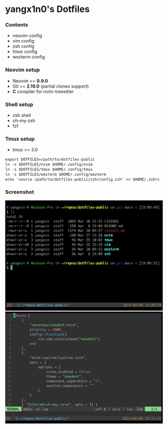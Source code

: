 # yangx1n0's Dotfiles

### Contents

- neovim config
- vim config
- zsh config
- tmux config
- wezterm config

### Neovim setup

- Neovim >= **0.9.0**
- Git >= **2.19.0** (partial clones support)
- **C** compiler for nvim-treesitter

### Shell setup

- zsh shell
- oh-my-zsh
- fzf

### Tmux setup

- tmux >= 3.0

```
export DOTFILES=/path/to/dotfiles-public
ln -s $DOTFILES/nvim $HOME/.config/nvim
ln -s $DOTFILES/tmux $HOME/.config/tmux
ln -s $DOTFILES/wezterm $HOME/.config/wezterm
echo 'source /path/to/dotfiles-public/zsh/config.zsh' >> $HOME/.zshrc
```

### Screenshot

<img src="./images/screenshot.png" alt="image-20240408191012801" style="zoom:50%;" />

<img src="./images/screenshot2.png" alt="screenshot2" style="zoom:50%;" />
